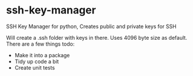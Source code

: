# ssh-key-manager
SSH Key Manager for python, Creates public and private keys for SSH

Will create a .ssh folder with keys in there. Uses 4096 byte size as default. 
There are a few things todo:
* Make it into a package
* Tidy up code a bit
* Create unit tests
